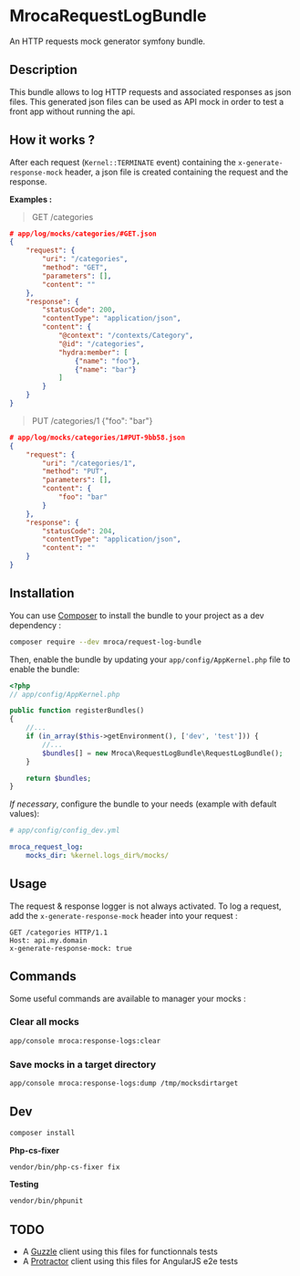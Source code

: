 # MrocaRequestLogBundle

An HTTP requests mock generator symfony bundle.

## Description

This bundle allows to log HTTP requests and associated responses as json files.
This generated json files can be used as API mock in order to test a front app without running the api.

## How it works ?

After each request (`Kernel::TERMINATE` event) containing the `x-generate-response-mock` header, a json file is created
containing the request and the response.

**Examples :**

> GET /categories

```json
# app/log/mocks/categories/#GET.json
{
    "request": {
        "uri": "/categories",
        "method": "GET",
        "parameters": [],
        "content": ""
    },
    "response": {
        "statusCode": 200,
        "contentType": "application/json",
        "content": {
            "@context": "/contexts/Category",
            "@id": "/categories",
            "hydra:member": [
                {"name": "foo"},
                {"name": "bar"}
            ]
        }
    }
}
```

> PUT /categories/1 {"foo": "bar"}

```json
# app/log/mocks/categories/1#PUT-9bb58.json
{
    "request": {
        "uri": "/categories/1",
        "method": "PUT",
        "parameters": [],
        "content": {
            "foo": "bar"
        }
    },
    "response": {
        "statusCode": 204,
        "contentType": "application/json",
        "content": ""
    }
}
```

## Installation

You can use [Composer](https://getcomposer.org/) to install the bundle to your project as a dev dependency :

```bash
composer require --dev mroca/request-log-bundle
```

Then, enable the bundle by updating your `app/config/AppKernel.php` file to enable the bundle:

```php
<?php
// app/config/AppKernel.php

public function registerBundles()
{
    //...
    if (in_array($this->getEnvironment(), ['dev', 'test'])) {
        //...
        $bundles[] = new Mroca\RequestLogBundle\RequestLogBundle();
    }

    return $bundles;
}
```

*If necessary*, configure the bundle to your needs (example with default values):

```yaml
# app/config/config_dev.yml

mroca_request_log:
    mocks_dir: %kernel.logs_dir%/mocks/
```

## Usage

The request & response logger is not always activated. To log a request, add the `x-generate-response-mock` header into your request :

```
GET /categories HTTP/1.1
Host: api.my.domain
x-generate-response-mock: true
```

## Commands

Some useful commands are available to manager your mocks :

### Clear all mocks

```bash
app/console mroca:response-logs:clear 
```

### Save mocks in a target directory

```bash
app/console mroca:response-logs:dump /tmp/mocksdirtarget
```

## Dev

```bash
composer install
```

**Php-cs-fixer**

```bash
vendor/bin/php-cs-fixer fix
```

**Testing**

```bash
vendor/bin/phpunit
```

## TODO

* A [Guzzle](https://github.com/csarrazi/CsaGuzzleBundle) client using this files for functionnals tests
* A [Protractor](https://angular.github.io/protractor/#/) client using this files for AngularJS e2e tests
